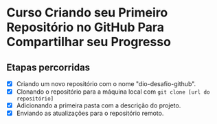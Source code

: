 # Curso Criando seu Primeiro Repositório no GitHub Para Compartilhar seu Progresso

## Etapas percorridas
- [X] Criando um novo repositório com o nome "dio-desafio-github".
- [X] Clonando o repositório para a máquina local com `git clone [url do repositório]`
- [X] Adicionando a primeira pasta com a descrição do projeto.
- [X] Enviando as atualizações para o repositório remoto.
